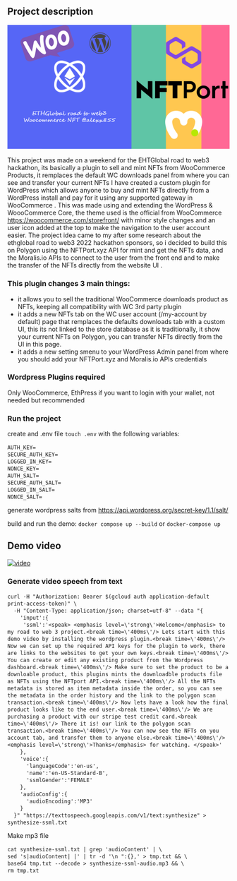 ## Project description
![cover](https://raw.githubusercontent.com/alexx855/hackathon-wc-nft/main/cover.png)


This project was made on a weekend for the EHTGlobal road to web3 hackathon, its basically a plugin to sell and mint NFTs from WooCommerce Products, it remplaces the default WC downloads panel from where you can see and transfer your current NFTs
I have created a custom plugin for WordPress which allows anyone to buy and mint NFTs directly from a WordPress install and pay for it using any supported gateway in WooCommerce .
This was made using and extending the WordPress & WoooCommerce Core, the theme used is the official from WooCommerce https://woocommerce.com/storefront/ with minor style changes and an user icon added at the top to make the navigation to the user account easier.
The project idea came to my after some research about the ethglobal road to web3 2022 hackathon sponsors, so i decided to build this on Polygon using the NFTPort.xyz API for mint and get the NFTs data, and the Moralis.io APIs to connect to the user from the front end and to make the transfer of the NFTs directly from the website UI . 

### This plugin changes 3 main things:
- it allows you to sell the traditional WooCommerce downloads product as NFTs, keeping all compatibility with WC 3rd party plugin
- it adds a new NFTs tab on the WC user account (/my-account by default) page that remplaces the defaults downloads tab with a custom UI, this its not linked to the store database as it is traditionally, it show your current NFTs on Polygon, you can transfer NFTs directly from the UI in this page.
- it adds a new setting smenu to your WordPress Admin panel from where you should add your NFTPort.xyz and Moralis.io  APIs credentials

### Wordpress Plugins required
Only WooCommerce, EthPress if you want to login with your wallet, not needed but recommended

### Run the project
 create and .env file 
```touch .env```
with the following variables:
```
AUTH_KEY=
SECURE_AUTH_KEY=
LOGGED_IN_KEY=
NONCE_KEY=
AUTH_SALT=
SECURE_AUTH_SALT=
LOGGED_IN_SALT=
NONCE_SALT=
```
generate wordpress salts from https://api.wordpress.org/secret-key/1.1/salt/

build and run the demo:
```docker compose up --build```
or 
```docker-compose up```

## Demo video
[![video](https://img.youtube.com/vi/Hv3RBwHluJM/0.jpg)](https://www.youtube.com/watch?v=Hv3RBwHluJM)

### Generate video speech from text

```
curl -H "Authorization: Bearer $(gcloud auth application-default print-access-token)" \
  -H "Content-Type: application/json; charset=utf-8" --data "{
    'input':{
     'ssml':'<speak> <emphasis level=\'strong\'>Welcome</emphasis> to my road to web 3 project.<break time=\'400ms\'/> Lets start with this demo video by installing the wordpress plugin.<break time=\'400ms\'/> Now we can set up the required API keys for the plugin to work, there are links to the websites to get your own keys.<break time=\'400ms\'/> You can create or edit any existing product from the Wordpress dashboard.<break time=\'400ms\'/> Make sure to set the product to be a downloable product, this plugins mints the downloadble products file as NFTs using the NFTport API.<break time=\'400ms\'/> All the NFTs metadata is stored as item metadata inside the order, so you can see the metadata in the order history and the link to the polygon scan transaction.<break time=\'400ms\'/> Now lets have a look how the final product looks like to the end user.<break time=\'400ms\'/> We are purchasing a product with our stripe test credit card.<break time=\'400ms\'/> There it is! our link to the polygon scan transaction.<break time=\'400ms\'/> You can now see the NFTs on you account tab, and transfer them to anyone else.<break time=\'400ms\'/> <emphasis level=\'strong\'>Thanks</emphasis> for watching. </speak>'
    },
    'voice':{
      'languageCode':'en-us',
      'name':'en-US-Standard-B',
      'ssmlGender':'FEMALE'
    },
    'audioConfig':{
      'audioEncoding':'MP3'
    }
  }" "https://texttospeech.googleapis.com/v1/text:synthesize" > synthesize-ssml.txt
```
Make mp3 file

```
cat synthesize-ssml.txt | grep 'audioContent' | \
sed 's|audioContent| |' | tr -d '\n ":{},' > tmp.txt && \
base64 tmp.txt --decode > synthesize-ssml-audio.mp3 && \
rm tmp.txt
```
